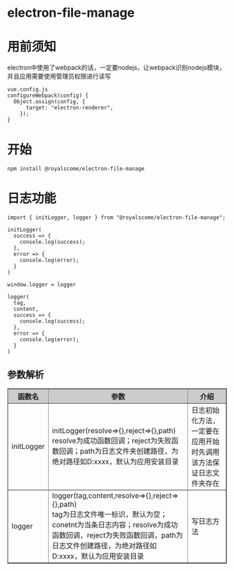 # electron-file-manage

<h1> 用前须知 </h1>
<span> electron中使用了webpack的话，一定要nodejs，让webpack识别nodejs模块，并且应用需要使用管理员权限进行读写 </span>

```
vue.config.js
configureWebpack(config) {
  Object.assign(config, {
      target: "electron-renderer",
    });
}

```

<h1 style="font-weight: bold"> 开始 </h1>

```
npm install @royalscome/electron-file-manage

```

<h1> 日志功能 </h1>

```
import { initLogger, logger } from "@royalscome/electron-file-manage";

initLogger(
  success => {
    console.log(success);
  },
  error => {
    console.log(error);
  }
)

window.logger = logger

logger(
  tag,
  content,
  success => {
    console.log(success);
  },
  error => {
    console.log(error);
  }
)

```

<h2> 参数解析 </h2>
<table border="1" cellspacing="0">
  <tr style="background: rgba(0,9,9,.2)">
    <th>函数名</th>
    <th>参数</th>
    <th>介绍</th>
  </tr>
  <tr>
    <td>initLogger</td>
    <td>initLogger(resolve=>{},reject=>{},path)</br>resolve为成功函数回调；reject为失败函数回调；path为日志文件夹创建路径，为绝对路径如D:xxxx，默认为应用安装目录</td>
    <td>日志初始化方法，一定要在应用开始时先调用该方法保证日志文件夹存在</td>
  </tr>
  <tr>
    <td>logger</td>
    <td>logger(tag,content,resolve=>{},reject=>{},path)</br>tag为日志文件唯一标识，默认为空；conetnt为当条日志内容；resolve为成功函数回调，reject为失败函数回调，path为日志文件创建路径，为绝对路径如D:xxxx，默认为应用安装目录</td>
    <td>写日志方法</td>
  </tr>
</table>
